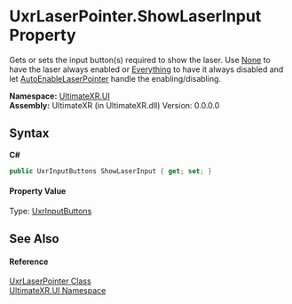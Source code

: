 # UxrLaserPointer.ShowLaserInput Property 
 

Gets or sets the input button(s) required to show the laser. Use <a href="T_UltimateXR_Devices_UxrInputButtons">None</a> to have the laser always enabled or <a href="T_UltimateXR_Devices_UxrInputButtons">Everything</a> to have it always disabled and let <a href="P_UltimateXR_UI_UnityInputModule_UxrCanvas_AutoEnableLaserPointer">AutoEnableLaserPointer</a> handle the enabling/disabling.

**Namespace:**&nbsp;<a href="N_UltimateXR_UI">UltimateXR.UI</a><br />**Assembly:**&nbsp;UltimateXR (in UltimateXR.dll) Version: 0.0.0.0

## Syntax

**C#**<br />
``` C#
public UxrInputButtons ShowLaserInput { get; set; }
```


#### Property Value
Type: <a href="T_UltimateXR_Devices_UxrInputButtons">UxrInputButtons</a>

## See Also


#### Reference
<a href="T_UltimateXR_UI_UxrLaserPointer">UxrLaserPointer Class</a><br /><a href="N_UltimateXR_UI">UltimateXR.UI Namespace</a><br />